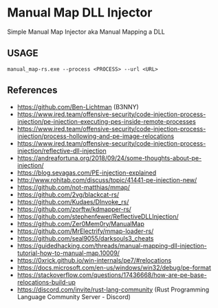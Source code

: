 # Manual Map DLL Injector

Simple Manual Map Injector aka Manual Mapping a DLL

## USAGE
```
manual_map-rs.exe --process <PROCESS> --url <URL>
```


## References

* https://github.com/Ben-Lichtman (B3NNY)
* https://www.ired.team/offensive-security/code-injection-process-injection/pe-injection-executing-pes-inside-remote-processes
* https://www.ired.team/offensive-security/code-injection-process-injection/process-hollowing-and-pe-image-relocations
* https://www.ired.team/offensive-security/code-injection-process-injection/reflective-dll-injection
* https://andreafortuna.org/2018/09/24/some-thoughts-about-pe-injection/
* https://blog.sevagas.com/PE-injection-explained
* http://www.rohitab.com/discuss/topic/41441-pe-injection-new/
* https://github.com/not-matthias/mmap/
* https://github.com/2vg/blackcat-rs/
* https://github.com/Kudaes/DInvoke_rs/
* https://github.com/zorftw/kdmapper-rs/
* https://github.com/stephenfewer/ReflectiveDLLInjection/
* https://github.com/Zer0Mem0ry/ManualMap
* https://github.com/MrElectrify/mmap-loader-rs/
* https://github.com/seal9055/darksouls3_cheats
* https://guidedhacking.com/threads/manual-mapping-dll-injection-tutorial-how-to-manual-map.10009/
* https://0xrick.github.io/win-internals/pe7/#relocations
* https://docs.microsoft.com/en-us/windows/win32/debug/pe-format
* https://stackoverflow.com/questions/17436668/how-are-pe-base-relocations-build-up
* https://discord.com/invite/rust-lang-community (Rust Programming Language Community Server - Discord)
